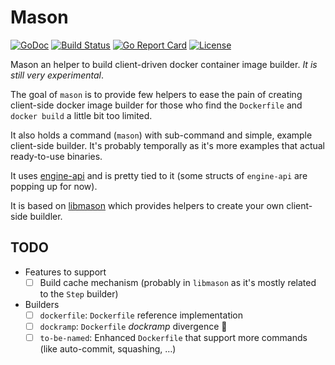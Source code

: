 # Mason
[![GoDoc](https://godoc.org/github.com/vdemeester/mason?status.png)](https://godoc.org/github.com/vdemeester/mason)
[![Build Status](https://travis-ci.org/vdemeester/mason.svg?branch=master)](https://travis-ci.org/vdemeester/mason)
[![Go Report Card](https://goreportcard.com/badge/github.com/vdemeester/mason)](https://goreportcard.com/report/github.com/vdemeester/mason)
[![License](https://img.shields.io/github/license/vdemeester/mason.svg)]()

Mason an helper to build client-driven docker container image
builder. *It is still very experimental*.

The goal of `mason` is to provide few helpers to ease the pain of
creating client-side docker image builder for those who find the
`Dockerfile` and `docker build` a little bit too limited.

It also holds a command (`mason`) with sub-command and simple, example
client-side builder. It's probably temporally as it's more examples
that actual ready-to-use binaries.

It uses [engine-api](https://github.com/docker/engine-api) and is
pretty tied to it (some structs of `engine-api` are popping up for now).

It is based on [libmason](https://github.com/vdemeester/libmason)
which provides helpers to create your own client-side buildler.

## TODO

- Features to support
    - [ ] Build cache mechanism (probably in `libmason` as it's mostly
      related to the `Step` builder)
- Builders
    - [ ] `dockerfile`: `Dockerfile` reference implementation
    - [ ] `dockramp`: `Dockerfile` *dockramp* divergence 👼
    - [ ] `to-be-named`: Enhanced `Dockerfile` that support more
      commands (like auto-commit, squashing, …)
